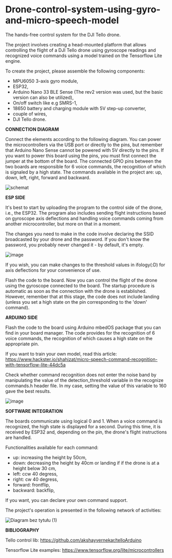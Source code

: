 # Drone-control-system-using-gyro-and-micro-speech-model
The hands-free control system for the DJI Tello drone.

The project involves creating a head-mounted platform that allows controlling the flight of a DJI Tello drone using gyroscope readings and recognized voice commands using a model trained on the Tensorflow Lite engine.

To create the project, please assemble the following components:
  - MPU6050 3-axis gyro module,
  - ESP32,
  - Arduino Nano 33 BLE Sense (The rev2 version was used, but the basic version can also be utilized),
  - On/off switch like e.g SMRS-1,
  - 18650 battery and charging module with 5V step-up converter,
  - couple of wires,
  - DJI Tello drone.

****CONNECTION DIAGRAM****

Connect the elements according to the following diagram. You can power the microcontrollers via the USB port or directly to the pins, but remember that Arduino Nano Sense cannot be powered with 5V directly to the pins. If you want to power this board using the pins, you must first connect the jumper at the bottom of the board. The connected GPIO pins between the two boards are responsible for 6 voice commands, the recognition of which is signaled by a high state.
The commands available in the project are: up, down, left, right, forward and backward.

![schemat](https://github.com/oskar0701/Drone-control-system-using-gyro-and-micro-speech-model/assets/117591871/7119259e-32fd-4274-ad60-23505d97c64e)

**ESP SIDE**

It's best to start by uploading the program to the control side of the drone, i.e., the ESP32. The program also includes sending flight instructions based on gyroscope axis deflections and handling voice commands coming from another microcontroller, but more on that in a moment.

The changes you need to make in the code involve declaring the SSID broadcasted by your drone and the password. If you don't know the password, you probably never changed it - by default, it's empty. 

![image](https://github.com/oskar0701/Drone-control-system-for-users-with-extended-requirements/assets/117591871/17051d70-2e70-4379-9c60-8179ad4e07ba)

If you wish, you can make changes to the threshold values in ifology(:D) ​​for axis deflections for your convenience of use.

Flash the code to the board. Now you can control the flight of the drone using the gyroscope connected to the board. The startup procedure is automatic as soon as the connection with the drone is established. However, remember that at this stage, the code does not include landing (unless you set a high state on the pin corresponding to the 'down' command).

**ARDUINO SIDE**

Flash the code to the board using Arduino mbedOS package that you can find in your board manager. The code provides for the recognition of 6 voice commands, the recognition of which causes a high state on the appropriate pin. 

If you want to train your own model, read this article: https://www.hackster.io/shahizat/micro-speech-command-recognition-with-tensorflow-lite-44dc5a

Check whether command recognition does not enter the noise band by manipulating the value of the detection_threshold variable in the recognize commands.h header file. In my case, setting the value of this variable to 160 gave the best results.

![image](https://github.com/oskar0701/Drone-control-system-for-users-with-extended-requirements/assets/117591871/d2107676-92cf-4ee0-9bea-3a17f48db99f)

**SOFTWARE INTEGRATION**

The boards communicate using logical 0 and 1. When a voice command is recognized, the high state is displayed for a second. During this time, it is received by ESP32 and, depending on the pin, the drone's flight instructions are handled. 

Functionalities available for each command:
- up: increasing the height by 50cm,
- down: decreasing the height by 40cm or landing if if the drone is at a height below 30 cm,
- left: ccw 40 degress,
- right: cw 40 degress,
- forward: frontflip,
- backward: backflip,

If you want, you can declare your own command support.

The project's operation is presented in the following network of activities:

![Diagram bez tytułu (1)](https://github.com/oskar0701/Drone-control-system-using-gyro-and-micro-speech-model/assets/117591871/02dcdab9-21d5-4d84-9e8c-e92f13e86955)


**BIBLIOGRAPHY**

Tello control lib: https://github.com/akshayvernekar/telloArduino

Tensorflow Lite examples: https://www.tensorflow.org/lite/microcontrollers
